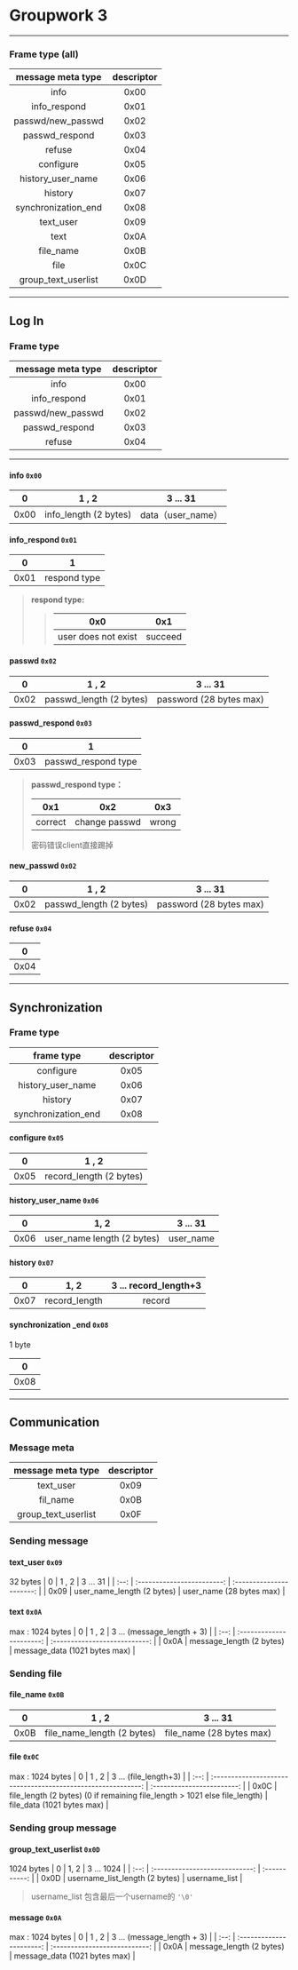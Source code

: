 # Groupwork 3  

------------------------
### Frame type (all)

|  message meta type  | descriptor |
| :-----------------: | :--------: |
|        info         |    0x00    |
|    info_respond     |    0x01    |
|  passwd/new_passwd  |    0x02    |
|   passwd_respond    |    0x03    |
|       refuse        |    0x04    |
|      configure      |    0x05    |
|  history_user_name  |    0x06    |
|       history       |    0x07    |
| synchronization_end |    0x08    |
|      text_user      |    0x09    |
|        text         |    0x0A    |
|      file_name      |    0x0B    |
|        file         |    0x0C    |
| group_text_userlist |    0x0D    |



----------------------------
## Log In

### Frame type

| message meta type | descriptor |
| :---------------: | :--------: |
|       info        |    0x00    |
|   info_respond    |    0x01    |
| passwd/new_passwd |    0x02    |
|  passwd_respond   |    0x03    |
|      refuse       |    0x04    |

-----

#### info `0x00`
|  0   |         1 , 2         |     3 ... 31      |
| :--: | :-------------------: | :---------------: |
| 0x00 | info_length (2 bytes) | data（user_name） |



#### info_respond `0x01`

|  0   |      1       |
| :--: | :----------: |
| 0x01 | respond type |

 > **respond type:**
 > >|         0x0         |   0x1   |
 > >| :-----------------: | :-----: |
 > >| user does not exist | succeed |



#### passwd  `0x02`

|  0   |          1 , 2          |        3 ... 31         |
| :--: | :---------------------: | :---------------------: |
| 0x02 | passwd_length (2 bytes) | password (28 bytes max) |



#### passwd_respond `0x03`

|  0   |          1          |
| :--: | :-----------------: |
| 0x03 | passwd_respond type |

> **passwd_respond type：**
>
> |   0x1   |      0x2      |  0x3  |
> | :-----: | :-----------: | :---: |
> | correct | change passwd | wrong |
> 密码错误client直接踢掉



#### new_passwd `0x02` 

|  0   |          1 , 2          |        3 ... 31         |
| :--: | :---------------------: | :---------------------: |
| 0x02 | passwd_length (2 bytes) | password (28 bytes max) |



#### refuse  `0x04`

|  0   |
| :--: |
| 0x04 |

-----------------------
## Synchronization



### Frame type

|     frame type      | descriptor |
| :-----------------: | :--------: |
|      configure      |    0x05    |
|  history_user_name  |    0x06    |
|       history       |    0x07    |
| synchronization_end |    0x08    |



#### configure  `0x05`
|  0   |          1 , 2          |
| :--: | :---------------------: |
| 0x05 | record_length (2 bytes) |



#### history_user_name  `0x06`

|  0   |            1, 2            | 3 ... 31  |
| :--: | :------------------------: | :-------: |
| 0x06 | user_name length (2 bytes) | user_name |



#### history  `0x07`

|  0   |     1, 2      | 3 ... record_length+3 |
| :--: | :-----------: | :-------------------: |
| 0x07 | record_length |        record         |



#### synchronization _end   `0x08`

1 byte

|  0   |
| :--: |
| 0x08 |





----------
## Communication



### Message meta

|  message meta type  | descriptor |
| :-----------------: | :--------: |
|      text_user      |    0x09    |
|      fil_name       |    0x0B    |
| group_text_userlist |    0x0F    |



### Sending message

#### text_user `0x09`

32 bytes
|  0   |           1 , 2            |         3 ... 31         |
| :--: | :------------------------: | :----------------------: |
| 0x09 | user_name_length (2 bytes) | user_name (28 bytes max) |



#### text `0x0A`

max : 1024 bytes
|  0   |          1 , 2           |  3 ... (message_length + 3)   |
| :--: | :----------------------: | :---------------------------: |
| 0x0A | message_length (2 bytes) | message_data (1021 bytes max) |



### Sending file

#### file_name `0x0B`
|  0   |           1 , 2            |         3 ... 31         |
| :--: | :------------------------: | :----------------------: |
| 0x0B | file_name_length (2 bytes) | file_name (28 bytes max) |



#### file `0x0C`

max : 1024 bytes
|  0   |                            1 , 2                             |   3 ... (file_length+3)    |
| :--: | :----------------------------------------------------------: | :------------------------: |
| 0x0C | file_length (2 bytes) (0 if remaining file_length > 1021 else file_length) | file_data (1021 bytes max) |



### Sending group message

#### group_text_userlist `0x0D`
1024 bytes
|  0   |              1, 2              |  3 ... 1024   |
| :--: | :----------------------------: | :-----------: |
| 0x0D | username_list_length (2 bytes) | username_list |

> username_list 包含最后一个username的 `'\0'`



#### message `0x0A`

max : 1024 bytes
|  0   |          1 , 2           |  3 ... (message_length + 3)   |
| :--: | :----------------------: | :---------------------------: |
| 0x0A | message_length (2 bytes) | message_data (1021 bytes max) |